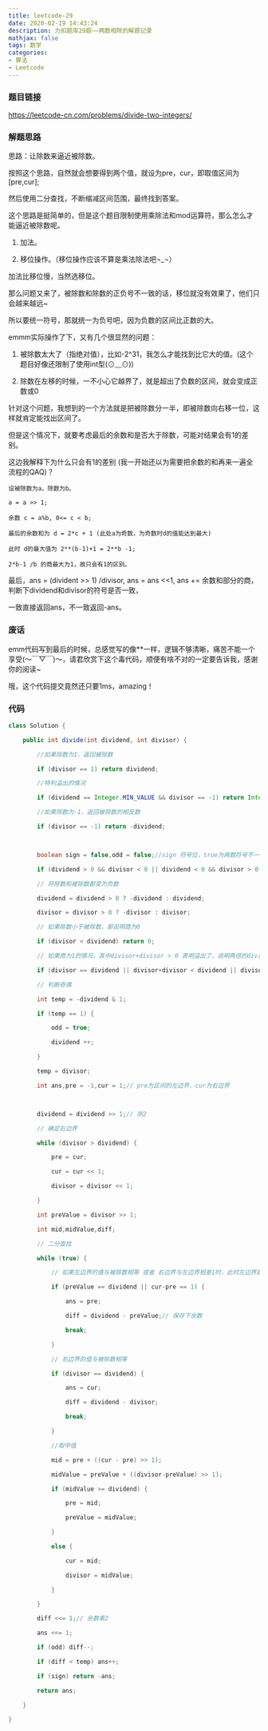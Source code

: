 ```yaml
---
title: leetcode-29
date: 2020-02-19 14:43:24
description: 力扣题库29题——两数相除的解题记录
mathjax: false
tags: 数学
categories:
- 算法
- Leetcode
---
```

### 题目链接

https://leetcode-cn.com/problems/divide-two-integers/

### 解题思路

思路：让除数来逼近被除数。

按照这个思路，自然就会想要得到两个值，就设为pre，cur，即取值区间为[pre,cur];

然后使用二分查找，不断缩减区间范围，最终找到答案。


这个思路是挺简单的，但是这个题目限制使用乘除法和mod运算符，那么怎么才能逼近被除数呢。

1. 加法。

2. 移位操作。（移位操作应该不算是乘法除法吧¬_¬）

加法比移位慢，当然选移位。


那么问题又来了，被除数和除数的正负号不一致的话，移位就没有效果了，他们只会越来越远~

所以要统一符号，那就统一为负号吧，因为负数的区间比正数的大。



emmm实际操作了下，又有几个很显然的问题：

1. 被除数太大了（指绝对值），比如-2^31，我怎么才能找到比它大的值。(这个题目好像还限制了使用int型(⊙﹏⊙))

2. 除数在左移的时候，一不小心它越界了，就是超出了负数的区间，就会变成正数或0



针对这个问题，我想到的一个方法就是把被除数分一半，即被除数向右移一位，这样就肯定能找出区间了。

但是这个情况下，就要考虑最后的余数和是否大于除数，可能对结果会有1的差别。



这边我解释下为什么只会有1的差别 (我一开始还以为需要把余数的和再来一遍全流程的QAQ)？

```
设被除数为a，除数为b。

a = a >> 1;

余数 c = a%b, 0<= c < b;

最后的余数和为 d = 2*c + 1 (此处a为奇数，为奇数时d的值能达到最大)

此时 d的最大值为 2**(b-1)+1 = 2**b -1;

2*b-1 /b 的商最大为1，故只会有1的区别。
```

最后，ans = (divident >> 1) /divisor,  ans = ans <<1, ans += 余数和部分的商，判断下dividend和divisor的符号是否一致，

一致直接返回ans，不一致返回-ans。



### 废话

emm代码写到最后的时候，总感觉写的像**一样，逻辑不够清晰，痛苦不能一个享受(～￣▽￣)～，请君欣赏下这个毒代码，顺便有啥不对的一定要告诉我，感谢你的阅读~

哦，这个代码提交竟然还只要1ms，amazing！



### 代码



```java
class Solution {

​    public int divide(int dividend, int divisor) {

​        //如果除数为1，返回被除数

​        if (divisor == 1) return dividend;

​        //特判溢出的情况

​        if (dividend == Integer.MIN_VALUE && divisor == -1) return Integer.MAX_VALUE;

​        //如果除数为-1，返回被除数的相反数

​        if (divisor == -1) return -dividend;



​        boolean sign = false,odd = false;//sign 符号位，true为两数符号不一致；odd 奇偶性，true为奇数

​        if (dividend > 0 && divisor < 0 || dividend < 0 && divisor > 0) sign = true;

​        // 将除数和被除数都变为负数

​        dividend = dividend > 0 ? -dividend : dividend;

​        divisor = divisor > 0 ? -divisor : divisor;

​        // 如果除数小于被除数，那说明商为0

​        if (divisor < dividend) return 0;

​        // 如果商为1的情况，其中divisor+divisor > 0 表明溢出了，说明两倍的divisor一定小于-2^31

​        if (divisor == dividend || divisor+divisor < dividend || divisor+divisor > 0) return sign ? -1 : 1;

​        // 判断奇偶

​        int temp = -dividend & 1;

​        if (temp == 1) {

​            odd = true;

​            dividend ++;

​        }

​        temp = divisor;

​        int ans,pre = -1,cur = 1;// pre为区间的左边界，cur为右边界



​        dividend = dividend >> 1;// 除2

​        // 确定右边界

​        while (divisor > dividend) {

​            pre = cur;

​            cur = cur << 1;

​            divisor = divisor << 1;

​        }

​        int preValue = divisor >> 1;

​        int mid,midValue,diff;

​        // 二分查找

​        while (true) {

​            // 如果左边界的值与被除数相等 或者 右边界与左边界相差1时，此时左边界就是结果

​            if (preValue == dividend || cur-pre == 1) {

​                ans = pre;

​                diff = dividend - preValue;// 保存下余数

​                break;

​            }

​            // 右边界的值与被除数相等

​            if (divisor == dividend) {

​                ans = cur;

​                diff = dividend - divisor;

​                break;

​            }

​            //取中值

​            mid = pre + ((cur - pre) >> 1);

​            midValue = preValue + ((divisor-preValue) >> 1);

​            if (midValue >= dividend) {

​                pre = mid;

​                preValue = midValue;

​            }

​            else {

​                cur = mid;

​                divisor = midValue;

​            }

​        }

​        diff <<= 1;// 余数乘2

​        ans <<= 1;

​        if (odd) diff--;

​        if (diff < temp) ans++;

​        if (sign) return -ans;

​        return ans;

​    }

}


```